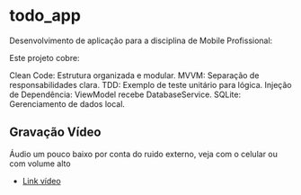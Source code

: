 # todo_app

Desenvolvimento de aplicação para a disciplina de Mobile Profissional:

Este projeto cobre:

Clean Code: Estrutura organizada e modular.
MVVM: Separação de responsabilidades clara.
TDD: Exemplo de teste unitário para lógica.
Injeção de Dependência: ViewModel recebe DatabaseService.
SQLite: Gerenciamento de dados local.

## Gravação Vídeo

Áudio um pouco baixo por conta do ruido externo, veja com o celular ou com volume alto

- [Link vídeo](https://youtu.be/JybfTK51Tqo)
